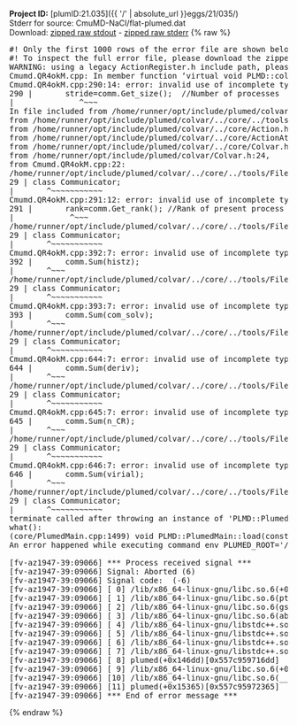 **Project ID:** [plumID:21.035]({{ '/' | absolute_url }}eggs/21/035/)  
Stderr for source:  CmuMD-NaCl/flat-plumed.dat   
Download: [zipped raw stdout](flat-plumed.dat.plumed.stdout.txt.zip) - [zipped raw stderr](flat-plumed.dat.plumed.stderr.txt.zip) 
{% raw %}
<pre>
#! Only the first 1000 rows of the error file are shown below
#! To inspect the full error file, please download the zipped raw stderr file above
WARNING: using a legacy ActionRegister.h include path, please use <<#include "core/ActionRegister.h">>
Cmumd.QR4okM.cpp: In member function ‘virtual void PLMD::colvar::CmuMD::calculate()’:
Cmumd.QR4okM.cpp:290:14: error: invalid use of incomplete type ‘class PLMD::Communicator’
290 |       stride=comm.Get_size();  //Number of processes
|              ^~~~
In file included from /home/runner/opt/include/plumed/colvar/../core/../tools/OFile.h:25,
from /home/runner/opt/include/plumed/colvar/../core/../tools/Log.h:25,
from /home/runner/opt/include/plumed/colvar/../core/Action.h:30,
from /home/runner/opt/include/plumed/colvar/../core/ActionAtomistic.h:25,
from /home/runner/opt/include/plumed/colvar/../core/Colvar.h:25,
from /home/runner/opt/include/plumed/colvar/Colvar.h:24,
from Cmumd.QR4okM.cpp:22:
/home/runner/opt/include/plumed/colvar/../core/../tools/FileBase.h:29:7: note: forward declaration of ‘class PLMD::Communicator’
29 | class Communicator;
|       ^~~~~~~~~~~~
Cmumd.QR4okM.cpp:291:12: error: invalid use of incomplete type ‘class PLMD::Communicator’
291 |       rank=comm.Get_rank(); //Rank of present process
|            ^~~~
/home/runner/opt/include/plumed/colvar/../core/../tools/FileBase.h:29:7: note: forward declaration of ‘class PLMD::Communicator’
29 | class Communicator;
|       ^~~~~~~~~~~~
Cmumd.QR4okM.cpp:392:7: error: invalid use of incomplete type ‘class PLMD::Communicator’
392 |       comm.Sum(histz);
|       ^~~~
/home/runner/opt/include/plumed/colvar/../core/../tools/FileBase.h:29:7: note: forward declaration of ‘class PLMD::Communicator’
29 | class Communicator;
|       ^~~~~~~~~~~~
Cmumd.QR4okM.cpp:393:7: error: invalid use of incomplete type ‘class PLMD::Communicator’
393 |       comm.Sum(com_solv);
|       ^~~~
/home/runner/opt/include/plumed/colvar/../core/../tools/FileBase.h:29:7: note: forward declaration of ‘class PLMD::Communicator’
29 | class Communicator;
|       ^~~~~~~~~~~~
Cmumd.QR4okM.cpp:644:7: error: invalid use of incomplete type ‘class PLMD::Communicator’
644 |       comm.Sum(deriv);
|       ^~~~
/home/runner/opt/include/plumed/colvar/../core/../tools/FileBase.h:29:7: note: forward declaration of ‘class PLMD::Communicator’
29 | class Communicator;
|       ^~~~~~~~~~~~
Cmumd.QR4okM.cpp:645:7: error: invalid use of incomplete type ‘class PLMD::Communicator’
645 |       comm.Sum(n_CR);
|       ^~~~
/home/runner/opt/include/plumed/colvar/../core/../tools/FileBase.h:29:7: note: forward declaration of ‘class PLMD::Communicator’
29 | class Communicator;
|       ^~~~~~~~~~~~
Cmumd.QR4okM.cpp:646:7: error: invalid use of incomplete type ‘class PLMD::Communicator’
646 |       comm.Sum(virial);
|       ^~~~
/home/runner/opt/include/plumed/colvar/../core/../tools/FileBase.h:29:7: note: forward declaration of ‘class PLMD::Communicator’
29 | class Communicator;
|       ^~~~~~~~~~~~
terminate called after throwing an instance of 'PLMD::Plumed::ExceptionError'
what():
(core/PlumedMain.cpp:1499) void PLMD::PlumedMain::load(const std::string&)
An error happened while executing command env PLUMED_ROOT='/home/runner/opt/lib/plumed' PLUMED_VERSION='2.10b' PLUMED_HTMLDIR='/home/runner/opt/share/doc/plumed' PLUMED_INCLUDEDIR='/home/runner/opt/include' PLUMED_PROGRAM_NAME='plumed' PLUMED_IS_INSTALLED='yes' "/home/runner/opt/lib/plumed"/scripts/mklib.sh -n -o ./Cmumd.2.10b.so Cmumd.cpp

[fv-az1947-39:09066] *** Process received signal ***
[fv-az1947-39:09066] Signal: Aborted (6)
[fv-az1947-39:09066] Signal code:  (-6)
[fv-az1947-39:09066] [ 0] /lib/x86_64-linux-gnu/libc.so.6(+0x45330)[0x7fa8cc445330]
[fv-az1947-39:09066] [ 1] /lib/x86_64-linux-gnu/libc.so.6(pthread_kill+0x11c)[0x7fa8cc49eb2c]
[fv-az1947-39:09066] [ 2] /lib/x86_64-linux-gnu/libc.so.6(gsignal+0x1e)[0x7fa8cc44527e]
[fv-az1947-39:09066] [ 3] /lib/x86_64-linux-gnu/libc.so.6(abort+0xdf)[0x7fa8cc4288ff]
[fv-az1947-39:09066] [ 4] /lib/x86_64-linux-gnu/libstdc++.so.6(+0xa5ff5)[0x7fa8cc8a5ff5]
[fv-az1947-39:09066] [ 5] /lib/x86_64-linux-gnu/libstdc++.so.6(+0xbb0da)[0x7fa8cc8bb0da]
[fv-az1947-39:09066] [ 6] /lib/x86_64-linux-gnu/libstdc++.so.6(_ZSt10unexpectedv+0x0)[0x7fa8cc8a5a55]
[fv-az1947-39:09066] [ 7] /lib/x86_64-linux-gnu/libstdc++.so.6(+0xa5a6f)[0x7fa8cc8a5a6f]
[fv-az1947-39:09066] [ 8] plumed(+0x146dd)[0x557c959716dd]
[fv-az1947-39:09066] [ 9] /lib/x86_64-linux-gnu/libc.so.6(+0x2a1ca)[0x7fa8cc42a1ca]
[fv-az1947-39:09066] [10] /lib/x86_64-linux-gnu/libc.so.6(__libc_start_main+0x8b)[0x7fa8cc42a28b]
[fv-az1947-39:09066] [11] plumed(+0x15365)[0x557c95972365]
[fv-az1947-39:09066] *** End of error message ***
</pre>
{% endraw %}
